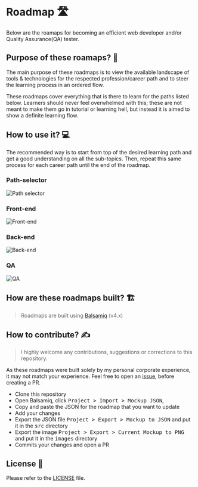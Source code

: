 # Roadmap 🛣️
Below are the roamaps for becoming an efficient web developer and/or Quality Assurance(QA) tester. 

## Purpose of these roamaps? 🎯 
The main purpose of these roadmaps is to view the available landscape of tools & technologies for the respected profession/career path and to steer the learning process in an ordered flow.  

These roadmaps cover everything that is there to learn for the paths listed below. Learners should never feel overwhelmed with this; these are not meant to make them go in tutorial or learning hell, but instead it is aimed to show a definite learning flow. 

## How to use it? 💻
The recommended way is to start from top of the desired learning path and get a good understanding on all the sub-topics. Then, repeat this same process for each career path until the end of the roadmap. 

### Path-selector
![Path selector](./img/pathSelection.png)

### Front-end
![Front-end](./img/frontEnd.png)

### Back-end
![Back-end](./img/backEnd.png)

### QA
![QA](./img/QA.png)

## How are these roadmaps built? 🏗️
> Roadmaps are built using [Balsamiq](https://balsamiq.com/download/) (v4.x)


## How to contribute? ✍

> I highly welcome any contributions, suggestions or corrections to this repository. 

As these roadmaps were built solely by my personal corporate experience, it may not match your experience. Feel free to open an [issue](https://github.com/Yashwin12/roadmap/issues),  before creating a PR.    

* Clone this repository
* Open Balsamiq, click <kbd>Project > Import > Mockup JSON</kbd>,
* Copy and paste the JSON for the roadmap that you want to update
* Add your changes
* Export the JSON file <kbd>Project > Export > Mockup to JSON</kbd> and put it in the <kbd>src</kbd> directory
* Export the image <kbd>Project > Export > Current Mockup to PNG</kbd> and put it in the <kbd>images</kbd> directory
* Commits your changes and open a PR

## License 📝
Please refer to the [LICENSE](https://github.com/Yashwin12/roadmap/blob/master/LICENSE) file.

